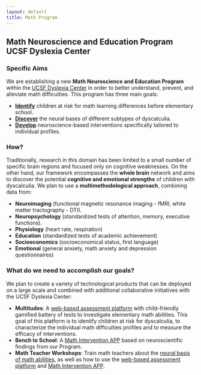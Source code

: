 ```yaml
---
layout: default
title: Math Program
---
```

## Math Neuroscience and Education Program<br>UCSF Dyslexia Center

### Specific Aims 
We are establishing a new **Math Neuroscience and Education Program** within the [UCSF Dyslexia Center](http://dyslexia.ucsf.edu) in order to better understand, prevent, and alleviate math difficulties. This program has three main goals: 
* [**Identify**](/early_predictors) children at risk for math learning differences before elementary school.
* [**Discover**](/dyscalculia) the neural bases of different subtypes of dyscalculia. 
* [**Develop**](/interventions) neuroscience-based interventions specifically tailored to individual profiles.

### How?
Traditionally, research in this domain has been limited to a small number of specific brain regions and focused only on cognitive weaknesses. On the other hand, our framework encompasses the **whole brain** network and aims to discover the potential **cognitive and emotional strengths** of children with dyscalculia. We plan to use a **multimethodological approach**, combining data from:
* **Neuroimaging** (functional magnetic resonance imaging - fMRI, white matter tractography - DTI).
* **Neuropsychology** (standardized tests of attention, memory, executive functions).
* **Physiology** (heart rate, respiration)
* **Education** (standardized tests of academic achievement)
* **Socioeconomics** (socioeconomical status, first language)
* **Emotional** (general anxiety, math anxiety and depression questionnaires)

### What do we need to accomplish our goals? 
We plan to create a variety of technological products that can be deployed on a large scale and combined with additional collaborative initiatives with the UCSF Dyslexia Center: 
* **Multitudes**: A [web-based assessment platform](/early_predictors) with child-friendly gamified battery of tests to investigate elementary math abilities. This goal of this platform is to identify children at risk for dyscalculia, to characterize the individual math difficulties profiles and to measure the efficacy of interventions. 
* **Bench to School**: A [Math Intervention APP](/interventions) based on neuroscientific findings from our Program.
* **Math Teacher Workshops**: Train math teachers about the [neural basis of math abilities](/dyscalculia/), as well as how to use the [web-based assessment platform](/early_predictors) and [Math Intervention APP](/interventions).

